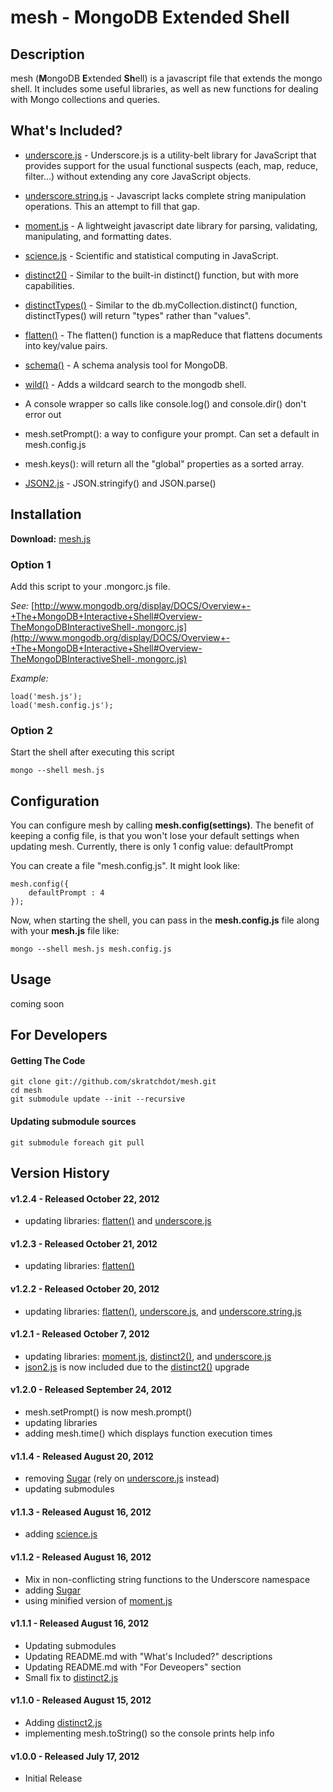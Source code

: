  mesh - MongoDB Extended Shell
===============================


## Description ##

mesh (**M**ongoDB **E**xtended **Sh**ell) is a javascript file that extends
the mongo shell.  It includes some useful libraries, as well as new functions
for dealing with Mongo collections and queries.


## What's Included? ##

- [underscore.js](http://documentcloud.github.com/underscore/) - Underscore.js is a
  utility-belt library for JavaScript that provides support for the usual functional
  suspects (each, map, reduce, filter...) without extending any core JavaScript objects.

- [underscore.string.js](http://epeli.github.com/underscore.string/) - Javascript lacks
  complete string manipulation operations.  This an attempt to fill that gap.

- [moment.js](http://momentjs.com/) - A lightweight javascript date library for parsing,
  validating, manipulating, and formatting dates.

- [science.js](https://github.com/jasondavies/science.js) - Scientific and statistical computing
  in JavaScript.

- [distinct2()](http://skratchdot.com/projects/mongodb-distinct2/) - Similar to the built-in distinct()
  function, but with more capabilities.

- [distinctTypes()](http://skratchdot.com/projects/mongodb-distinct-types/) - Similar to the 
  db.myCollection.distinct() function, distinctTypes() will return "types" rather than "values".

- [flatten()](http://skratchdot.com/projects/mongodb-flatten/) - The flatten() function is a 
  mapReduce that flattens documents into key/value pairs.

- [schema()](http://skratchdot.com/projects/mongodb-schema/) - A schema analysis tool for MongoDB.

- [wild()](http://skratchdot.com/projects/mongodb-wild/) - Adds a wildcard search to the mongodb shell.

- A console wrapper so calls like console.log() and console.dir() don't error out

- mesh.setPrompt(): a way to configure your prompt. Can set a default in mesh.config.js

- mesh.keys(): will return all the "global" properties as a sorted array.

- [JSON2.js](https://github.com/douglascrockford/JSON-js) - JSON.stringify() and JSON.parse()


## Installation ##

**Download:** [mesh.js](https://github.com/skratchdot/mesh/raw/master/mesh.js)

### Option 1 ###

Add this script to your .mongorc.js file.  

_See:_ [http://www.mongodb.org/display/DOCS/Overview+-+The+MongoDB+Interactive+Shell#Overview-TheMongoDBInteractiveShell-.mongorc.js](http://www.mongodb.org/display/DOCS/Overview+-+The+MongoDB+Interactive+Shell#Overview-TheMongoDBInteractiveShell-.mongorc.js)

_Example:_

    load('mesh.js');
    load('mesh.config.js');


### Option 2 ###

Start the shell after executing this script  

    mongo --shell mesh.js


## Configuration ##

You can configure mesh by calling **mesh.config(settings)**. The benefit of keeping a config file, is that
you won't lose your default settings when updating mesh. Currently, there is only 1 config value:
	defaultPrompt

You can create a file "mesh.config.js".  It might look like:

    mesh.config({
        defaultPrompt : 4
    });

Now, when starting the shell, you can pass in the **mesh.config.js** file along with your 
**mesh.js** file like:

    mongo --shell mesh.js mesh.config.js


## Usage ##

coming soon


## For Developers ##


#### Getting The Code ####

    git clone git://github.com/skratchdot/mesh.git
    cd mesh
    git submodule update --init --recursive


#### Updating submodule sources ####

    git submodule foreach git pull


## Version History ##

#### v1.2.4 - Released October 22, 2012
  * updating libraries: [flatten()](http://skratchdot.com/projects/mongodb-flatten/)
  and [underscore.js](http://documentcloud.github.com/underscore/)

#### v1.2.3 - Released October 21, 2012
  * updating libraries: [flatten()](http://skratchdot.com/projects/mongodb-flatten/)

#### v1.2.2 - Released October 20, 2012
  * updating libraries: [flatten()](http://skratchdot.com/projects/mongodb-flatten/),
  [underscore.js](http://documentcloud.github.com/underscore/), and
  [underscore.string.js](http://epeli.github.com/underscore.string/)

#### v1.2.1 - Released October 7, 2012
  * updating libraries: [moment.js](http://momentjs.com/),
  [distinct2()](http://skratchdot.com/projects/mongodb-distinct2/), and
  [underscore.js](http://documentcloud.github.com/underscore/)
  * [json2.js](https://github.com/douglascrockford/JSON-js) is now included due 
    to the [distinct2()](http://skratchdot.com/projects/mongodb-distinct2/) upgrade

#### v1.2.0 - Released September 24, 2012
  * mesh.setPrompt() is now mesh.prompt()
  * updating libraries
  * adding mesh.time() which displays function execution times

#### v1.1.4 - Released August 20, 2012
  * removing [Sugar](http://sugarjs.com/) (rely on [underscore.js](http://documentcloud.github.com/underscore/) instead)
  * updating submodules

#### v1.1.3 - Released August 16, 2012
  * adding [science.js](https://github.com/jasondavies/science.js)

#### v1.1.2 - Released August 16, 2012
  * Mix in non-conflicting string functions to the Underscore namespace
  * adding [Sugar](http://sugarjs.com/)
  * using minified version of [moment.js](http://momentjs.com/)

#### v1.1.1 - Released August 16, 2012
  * Updating submodules
  * Updating README.md with "What's Included?" descriptions
  * Updating README.md with "For Deveopers" section
  * Small fix to [distinct2.js](http://skratchdot.com/projects/mongodb-distinct2/)

#### v1.1.0 - Released August 15, 2012 ####
  * Adding [distinct2.js](http://skratchdot.com/projects/mongodb-distinct2/)
  * implementing mesh.toString() so the console prints help info

#### v1.0.0 - Released July 17, 2012 ####
  * Initial Release
